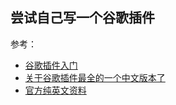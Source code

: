 ## 尝试自己写一个谷歌插件

参考：

-   [谷歌插件入门](https://www.zhihu.com/question/20179805)
-   [关于谷歌插件最全的一个中文版本了](https://www.cnblogs.com/liuxianan/p/chrome-plugin-develop.html)
-   [官方纯英文资料](https://developer.chrome.com/docs/extensions/mv3/)
